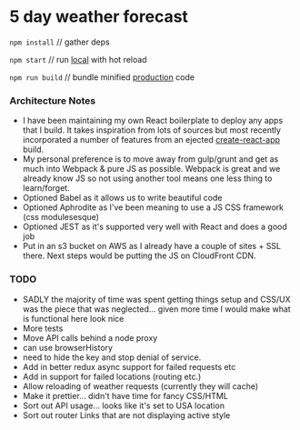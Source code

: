 # 5 day weather forecast

`npm install` // gather deps

`npm start` // run [local](http://localhost:3000) with hot reload

`npm run build` // bundle minified [production](http://weather.trazyinc.com) code

### Architecture Notes

- I have been maintaining my own React boilerplate to deploy any apps that I build. It takes inspiration from lots of sources but most recently incorporated a number of features from an ejected [create-react-app](https://facebook.github.io/react/blog/2016/07/22/create-apps-with-no-configuration.html) build.
- My personal preference is to move away from gulp/grunt and get as much into Webpack & pure JS as possible. Webpack is great and we already know JS so not using another tool means one less thing to learn/forget.
- Optioned Babel as it allows us to write beautiful code
- Optioned Aphrodite as I've been meaning to use a JS CSS framework (css modulesesque)
- Optioned JEST as it's supported very well with React and does a good job
- Put in an s3 bucket on AWS as I already have a couple of sites + SSL there. Next steps would be putting the JS on CloudFront CDN.

### TODO

- SADLY the majority of time was spent getting things setup and CSS/UX was the piece that was neglected... given more time I would make what is functional here look nice
- More tests
- Move API calls behind a node proxy
 - can use browserHistory
 - need to hide the key and stop denial of service.
- Add in better redux async support for failed requests etc
- Add in support for failed locations (routing etc.)
- Allow reloading of weather requests (currently they will cache)
- Make it prettier... didn't have time for fancy CSS/HTML
- Sort out API usage... looks like it's set to USA location
- Sort out router Links that are not displaying active style
